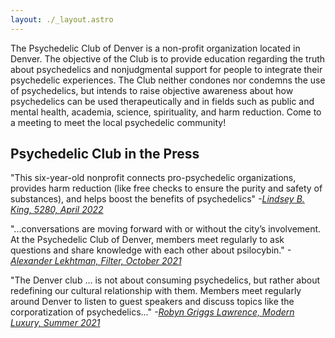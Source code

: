 ```yaml
---
layout: ./_layout.astro
---
```


The Psychedelic Club of Denver is a non-profit organization located in Denver. The objective of the Club is to provide education regarding the truth about psychedelics and nonjudgmental support for people to integrate their psychedelic experiences. The Club neither condones nor condemns the use of psychedelics, but intends to raise objective awareness about how psychedelics can be used therapeutically and in fields such as public and mental health, academia, science, spirituality, and harm reduction. Come to a meeting to meet the local psychedelic community!

## Psychedelic Club in the Press

"This six-year-old nonprofit connects pro-psychedelic organizations, provides harm reduction (like free checks to ensure the purity and safety of substances), and helps boost the benefits of psychedelics" _-[Lindsey B. King, 5280, April 2022](https://www.5280.com/2022/04/magic-mushrooms-might-be-the-next-frontier-in-mental-health-care)_

"...conversations are moving forward with or without the city’s involvement. At the Psychedelic Club of Denver, members meet regularly to ask questions and share knowledge with each other about psilocybin." _-[Alexander Lekhtman, Filter, October 2021](https://filtermag.org/denver-psilocybin-decriminalize-mushrooms/)_

"The Denver club ... is not about consuming psychedelics, but rather about redefining our cultural relationship with them. Members meet regularly around Denver to listen to guest speakers and discuss topics like the corporatization of psychedelics..." _-[Robyn Griggs Lawrence, Modern Luxury, Summer 2021](http://digital.modernluxury.com/publication/?i=710951&article_id=4053592&view=articleBrowser&ver=html5)_
